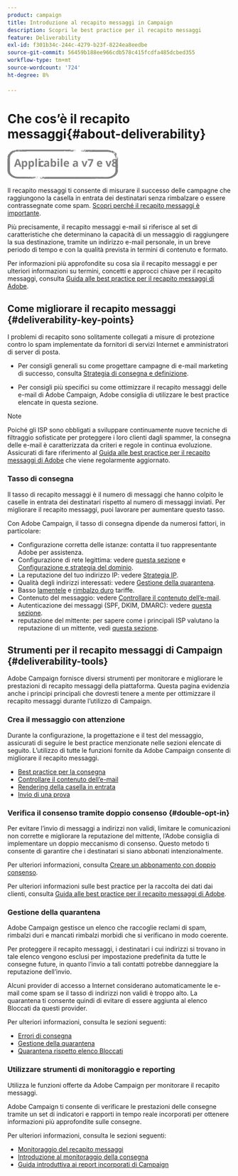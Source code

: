 ```yaml
---
product: campaign
title: Introduzione al recapito messaggi in Campaign
description: Scopri le best practice per il recapito messaggi
feature: Deliverability
exl-id: f301b34c-244c-4279-b23f-8224ea8eedbe
source-git-commit: 56459b188ee966cdb578c415fcdfa485dcbed355
workflow-type: tm+mt
source-wordcount: '724'
ht-degree: 8%

---
```


# Che cos’è il recapito messaggi{#about-deliverability}

![](../../assets/common.svg)

Il recapito messaggi ti consente di misurare il successo delle campagne che raggiungono la casella in entrata dei destinatari senza rimbalzare o essere contrassegnate come spam. [Scopri perché il recapito messaggi è importante](https://experienceleague.adobe.com/docs/deliverability-learn/deliverability-best-practice-guide/deliverability-strategy-and-definition.html#why-deliverability-matters).

Più precisamente, il recapito messaggi e-mail si riferisce al set di caratteristiche che determinano la capacità di un messaggio di raggiungere la sua destinazione, tramite un indirizzo e-mail personale, in un breve periodo di tempo e con la qualità prevista in termini di contenuto e formato.

Per informazioni più approfondite su cosa sia il recapito messaggi e per ulteriori informazioni su termini, concetti e approcci chiave per il recapito messaggi, consulta [Guida alle best practice per il recapito messaggi di Adobe](https://experienceleague.adobe.com/docs/deliverability-learn/deliverability-best-practice-guide/introduction.html?lang=it).

## Come migliorare il recapito messaggi {#deliverability-key-points}

I problemi di recapito sono solitamente collegati a misure di protezione contro lo spam implementate da fornitori di servizi Internet e amministratori di server di posta.

* Per consigli generali su come progettare campagne di e-mail marketing di successo, consulta [Strategia di consegna e definizione](https://experienceleague.adobe.com/docs/deliverability-learn/deliverability-best-practice-guide/deliverability-strategy-and-definition.html).

* Per consigli più specifici su come ottimizzare il recapito messaggi delle e-mail di Adobe Campaign, Adobe consiglia di utilizzare le best practice elencate in questa sezione.

>[!NOTE]
>
>Poiché gli ISP sono obbligati a sviluppare continuamente nuove tecniche di filtraggio sofisticate per proteggere i loro clienti dagli spammer, la consegna delle e-mail è caratterizzata da criteri e regole in continua evoluzione. Assicurati di fare riferimento al [Guida alle best practice per il recapito messaggi di Adobe](https://experienceleague.adobe.com/docs/deliverability-learn/deliverability-best-practice-guide/introduction.html) che viene regolarmente aggiornato.

### Tasso di consegna

Il tasso di recapito messaggi è il numero di messaggi che hanno colpito le caselle in entrata dei destinatari rispetto al numero di messaggi inviati. Per migliorare il recapito messaggi, puoi lavorare per aumentare questo tasso.

Con Adobe Campaign, il tasso di consegna dipende da numerosi fattori, in particolare:

* Configurazione corretta delle istanze: contatta il tuo rappresentante Adobe per assistenza.
* Configurazione di rete legittima: vedere [questa sezione](optimize-delivery.md#network-config) e [Configurazione e strategia del dominio](https://experienceleague.adobe.com/docs/deliverability-learn/deliverability-best-practice-guide/transition-process/infrastructure.html#domain-setup-and-strategy).
* La reputazione del tuo indirizzo IP: vedere [Strategia IP](https://experienceleague.adobe.com/docs/deliverability-learn/deliverability-best-practice-guide/transition-process/infrastructure.html#ip-strategy).
* Qualità degli indirizzi interessati: vedere [Gestione della quarantena](optimize-delivery.md#quarantine-management).
* Basso [lamentele](https://experienceleague.adobe.com/docs/deliverability-learn/deliverability-best-practice-guide/metrics-for-deliverability/complaints.html) e [rimbalzo duro](https://experienceleague.adobe.com/docs/deliverability-learn/deliverability-best-practice-guide/metrics-for-deliverability/bounces.html#hard-bounces) tariffe.
* Contenuto del messaggio: vedere [Controllare il contenuto dell’e-mail](control-message-content.md).
* Autenticazione dei messaggi (SPF, DKIM, DMARC): vedere [questa sezione](https://experienceleague.adobe.com/docs/deliverability-learn/deliverability-best-practice-guide/transition-process/infrastructure.html#authentication).
* reputazione del mittente: per sapere come i principali ISP valutano la reputazione di un mittente, vedi [questa sezione](https://experienceleague.adobe.com/docs/deliverability-learn/deliverability-best-practice-guide/internet-service-provider-specifics/overview.html).

## Strumenti per il recapito messaggi di Campaign {#deliverability-tools}

<!--Adobe Campaign provides a number of tools designed to ensure optimal deliverability.-->
Adobe Campaign fornisce diversi strumenti per monitorare e migliorare le prestazioni di recapito messaggi della piattaforma. Questa pagina evidenzia anche i principi principali che dovresti tenere a mente per ottimizzare il recapito messaggi durante l’utilizzo di Campaign.

### Crea il messaggio con attenzione

Durante la configurazione, la progettazione e il test del messaggio, assicurati di seguire le best practice menzionate nelle sezioni elencate di seguito. L’utilizzo di tutte le funzioni fornite da Adobe Campaign consente di migliorare il recapito messaggi.

* [Best practice per la consegna](delivery-best-practices.md)
* [Controllare il contenuto dell’e-mail](control-message-content.md)
* [Rendering della casella in entrata](inbox-rendering.md)
* [Invio di una prova](steps-validating-the-delivery.md#sending-a-proof)

### Verifica il consenso tramite doppio consenso {#double-opt-in}

Per evitare l’invio di messaggi a indirizzi non validi, limitare le comunicazioni non corrette e migliorare la reputazione del mittente, l’Adobe consiglia di implementare un doppio meccanismo di consenso. Questo metodo ti consente di garantire che i destinatari si siano abbonati intenzionalmente.

Per ulteriori informazioni, consulta [Creare un abbonamento con doppio consenso](../../web/using/use-cases--web-forms.md#create-a-subscription--form-with-double-opt-in).

Per ulteriori informazioni sulle best practice per la raccolta dei dati dai clienti, consulta [Guida alle best practice per il recapito messaggi di Adobe](https://experienceleague.adobe.com/docs/deliverability-learn/deliverability-best-practice-guide/first-impressions/address-collection-and-list-growth.html#data-quality-and-hygiene).

### Gestione della quarantena

Adobe Campaign gestisce un elenco che raccoglie reclami di spam, rimbalzi duri e mancati rimbalzi morbidi che si verificano in modo coerente.

Per proteggere il recapito messaggi, i destinatari i cui indirizzi si trovano in tale elenco vengono esclusi per impostazione predefinita da tutte le consegne future, in quanto l’invio a tali contatti potrebbe danneggiare la reputazione dell’invio.

Alcuni provider di accesso a Internet considerano automaticamente le e-mail come spam se il tasso di indirizzi non validi è troppo alto. La quarantena ti consente quindi di evitare di essere aggiunta al elenco Bloccati da questi provider.

Per ulteriori informazioni, consulta le sezioni seguenti:

* [Errori di consegna](understanding-delivery-failures.md)
* [Gestione della quarantena](understanding-quarantine-management.md)
* [Quarantena rispetto elenco Bloccati](understanding-quarantine-management.md#quarantine-vs-denylist)

### Utilizzare strumenti di monitoraggio e reporting

Utilizza le funzioni offerte da Adobe Campaign per monitorare il recapito messaggi.

Adobe Campaign ti consente di verificare le prestazioni delle consegne tramite un set di indicatori e rapporti in tempo reale incorporati per ottenere informazioni più approfondite sulle consegne.

Per ulteriori informazioni, consulta le sezioni seguenti:

* [Monitoraggio del recapito messaggi](monitoring-deliverability.md)
* [Introduzione al monitoraggio della consegna](about-delivery-monitoring.md)
* [Guida introduttiva ai report incorporati di Campaign](../../reporting/using/about-campaign-built-in-reports.md)
